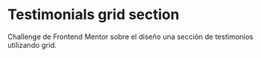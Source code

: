 # Testimonials grid section

Challenge de Frontend Mentor sobre el diseño una sección de testimonios utilizando grid.

